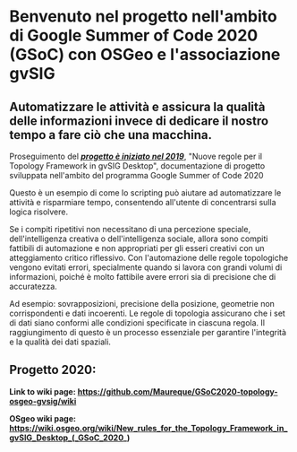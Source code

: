 # Benvenuto nel progetto nell'ambito di Google Summer of Code 2020 (GSoC) con OSGeo e l'associazione gvSIG
## Automatizzare le attività e assicura la qualità delle informazioni invece di dedicare il nostro tempo a fare ciò che una macchina.

Proseguimento del [***progetto è iniziato nel 2019***](https://github.com/Maureque/GSoC_2019-Italiano/wiki), "Nuove regole per il Topology Framework in gvSIG Desktop", documentazione di progetto sviluppata nell'ambito del programma Google Summer of Code 2020

Questo è un esempio di come lo scripting può aiutare ad automatizzare le attività e risparmiare tempo, consentendo all'utente di concentrarsi sulla logica risolvere.

Se i compiti ripetitivi non necessitano di una percezione speciale, dell'intelligenza creativa o dell'intelligenza sociale, allora sono compiti fattibili di automazione e non appropriati per gli esseri creativi con un atteggiamento critico riflessivo.
Con l'automazione delle regole topologiche vengono evitati errori, specialmente quando si lavora con grandi volumi di informazioni, poiché è molto fattibile avere errori sia di precisione che di accuratezza.

Ad esempio: sovrapposizioni, precisione della posizione, geometrie non corrispondenti e dati incoerenti.
Le regole di topologia assicurano che i set di dati siano conformi alle condizioni specificate in ciascuna regola. Il raggiungimento di questo è un processo essenziale per garantire l'integrità e la qualità dei dati spaziali.

## **Progetto 2020:**

**Link to wiki page: https://github.com/Maureque/GSoC2020-topology-osgeo-gvsig/wiki**

**OSgeo wiki page: https://wiki.osgeo.org/wiki/New_rules_for_the_Topology_Framework_in_gvSIG_Desktop_(_GSoC_2020_)**




